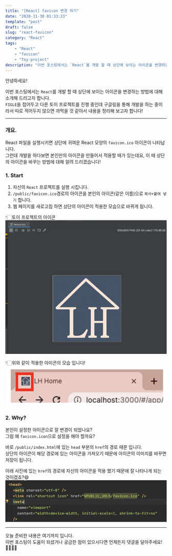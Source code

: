 ```yaml
---
title: "[React] favicon 변경 하기"
date: "2020-11-30 01:33:23"
template: "post"
draft: false
slug: "react-favicon"
category: "React"
tags:
    - "React"
    - "favicon"
    - "Toy-project"
description: "이번 포스팅에서는 `React`를 개발 할 때 상단에 보이는 아이콘을 변경하는 방법에 대해 소개해 드리고자 합니다."
---
```


안녕하세요!  

이번 포스팅에서는 `React`를 개발 할 때 상단에 보이는 아이콘을 변경하는 방법에 대해 소개해 드리고자 합니다.  
`FIGLE`을 접어두고 다른 토이 프로젝트를 진행 중인데 구글링을 통해 개발을 하는 중이라서 따로 적어두지 않으면 까먹을 것 같아서 내용을 정리해 보고자 합니다!

-----

### 개요.

React 파일을 실행시키면 상단에 귀여운 React 모양의 `favicon.ico` 아이콘이 나타납니다.  
그런데 개발을 하다보면 본인만의 아이콘을 만들어서 적용할 때가 있는데요, 이 때 상단의 아이콘을 바꾸는 방법에 대해 알려 드리겠습니다!


### 1. Start

1. 자신의 `React` 프로젝트를 실행 시킵니다.  
2. `/public/favicon.ico`경로의 아이콘을 본인의 아이콘(같은 이름)으로 `복사+붙여 넣기` 합니다.
3. 웹 페이지를 새로고침 하면 상단의 아이콘이 적용한 모습으로 바뀌게 됩니다.  

👇🏻토이 프로젝트의 아이콘
![icon1](../../../static/assets/images/react/react_LHhome.png)

👇🏻위와 같이 적용한 아이콘의 모습 입니다!
![favicon1](../../../static/assets/images/react/favicon.png)


### 2. Why?

본인이 설정한 아이콘으로 잘 변경이 되었나요?  
그럼 왜 `favicon.icon`으로 설정을 해야 할까요?

바로 `/public/index.html`에 있는 `head` 부분의 `href`의 경로 때문 입니다.  
상단의 아이콘이 해당 경로에 있는 아이콘을 가져오기 때문에 아이콘의 이미지를 바꾸면 저장이 됩니다.

아래 사진에 있는 `href`의 경로에 자신의 아이콘을 적용 했기 때문에 잘 나타나게 되는 것이겠죠?😄
![head](../../../static/assets/images/react/react_head.png)


-----

오늘 준비한 내용은 여기까지 입니다.  
이번 포스팅이 도움이 되셨거나 궁금한 점이 있으시다면 언제든지 댓글을 달아주세요!🙋🏻‍♀️✨    

   
